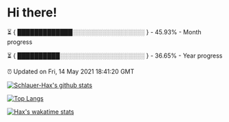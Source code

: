 # Hi there!

⏳ { █████████████░░░░░░░░░░░░░░░░░ } - 45.93% - Month progress

⏳ { ██████████░░░░░░░░░░░░░░░░░░░░ } - 36.65% - Year progress

⏰ Updated on Fri, 14 May 2021 18:41:20 GMT


[![Schlauer-Hax's github stats](https://github-readme-stats.vercel.app/api?username=Schlauer-Hax&show_icons=true&theme=dark&count_private=true)](https://github.com/Schlauer-Hax)


[![Top Langs](https://github-readme-stats.vercel.app/api/top-langs/?username=Schlauer-Hax&layout=compact&theme=dark)](https://github.com/Schlauer-Hax?tab=repositories)


[![Hax's wakatime stats](https://github-readme-stats.vercel.app/api/wakatime?username=Hax&theme=dark)](https://wakatime.com/@Hax)


